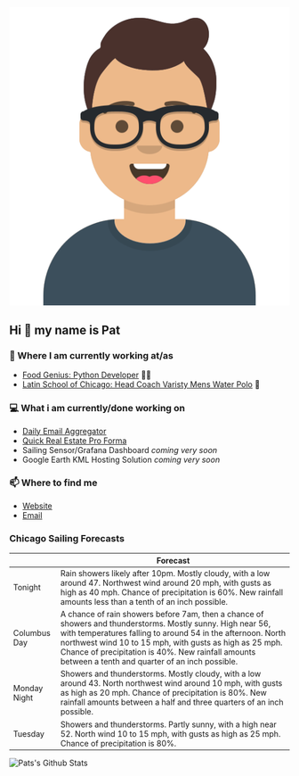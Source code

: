 [![Social banner for p-j-falconer](https://raw.githubusercontent.com/P-J-FALCONER/P-J-FALCONER/master/assets/avataaars.svg)](https://patfalconer.com/)
## Hi :wave: my name is Pat

### 💼 Where I am currently working at/as
- [Food Genius: Python Developer](https://getfoodgenius.com/) 🍔🐍
- [Latin School of Chicago: Head Coach Varisty Mens Water Polo](https://www.latinschool.org/) 🤽


### 💻 What i am currently/done working on
 - [Daily Email Aggregator](https://github.com/P-J-FALCONER/dott_daily_mail)
 - [Quick Real Estate Pro Forma](https://github.com/P-J-FALCONER/henry)
 - Sailing Sensor/Grafana Dashboard *coming very soon*
 - Google Earth KML Hosting Solution *coming very soon*

### 📫 Where to find me
 - [Website](https://patfalconer.com/)
 - [Email](mailto:patrick.j.falconer@gmail.com)


### Chicago Sailing Forecasts
|   | Forecast  |
|---|---|
| Tonight | Rain showers likely after 10pm. Mostly cloudy, with a low around 47. Northwest wind around 20 mph, with gusts as high as 40 mph. Chance of precipitation is 60%. New rainfall amounts less than a tenth of an inch possible. |
| Columbus Day | A chance of rain showers before 7am, then a chance of showers and thunderstorms. Mostly sunny. High near 56, with temperatures falling to around 54 in the afternoon. North northwest wind 10 to 15 mph, with gusts as high as 25 mph. Chance of precipitation is 40%. New rainfall amounts between a tenth and quarter of an inch possible. |
| Monday Night | Showers and thunderstorms. Mostly cloudy, with a low around 43. North northwest wind around 10 mph, with gusts as high as 20 mph. Chance of precipitation is 80%. New rainfall amounts between a half and three quarters of an inch possible. |
| Tuesday | Showers and thunderstorms. Partly sunny, with a high near 52. North wind 10 to 15 mph, with gusts as high as 25 mph. Chance of precipitation is 80%. |

![Pats's Github Stats](https://github-readme-stats.vercel.app/api?username=p-j-falconer&show_icons=true&theme=radical)
